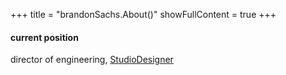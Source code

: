 +++
title = "brandonSachs.About()"
showFullContent = true
+++

#### current position

director of engineering, [StudioDesigner](https://www.studiodesigner.com/)